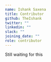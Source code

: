 ```yaml
---
name: Ishank Saxena
title: Contributor
github: TheIshank
twitter: ""
linkedin: ""
slack: ""
joining_date: ""
role: contributor
---
```


Still waiting for this
